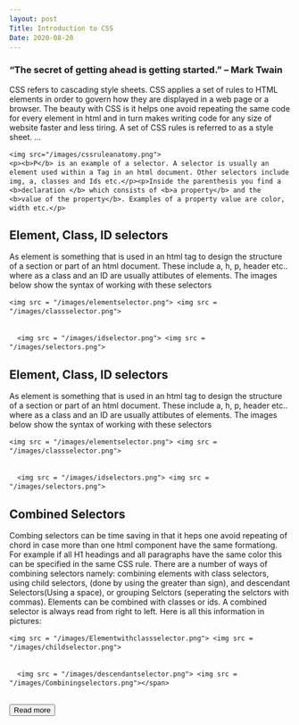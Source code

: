 ```yaml
---
layout: post 
Title: Introduction to CSS
Date: 2020-08-20
---
```

<h3>“The secret of getting ahead is getting started.” – Mark Twain</h3> 

CSS refers to cascading style sheets. CSS applies a set of rules to HTML elements in order to govern how they are displayed in a web page or a browser. The beauty with CSS is it helps one avoid repeating the same code for every element in html and in turn makes writing code for any size of website faster and less tiring. A set of CSS rules is referred to as a style sheet.
<span id="dots">...</span>
<span id="more">
  
    <img src="/images/cssruleanatomy.png">
    <p><b>P</b> is an example of a selector. A selector is usually an element used within a Tag in an html document. Other selectors include img, a, classes and Ids etc.</p><p>Inside the parenthesis you find a <b>declaration </b> which consists of <b>a property</b> and the <b>value of the property</b>. Examples of a property value are color, width etc.</p>
  
   
<h2>Element, Class, ID selectors</h2>
As element is something that is used in an html tag to design the structure of a section or part of an html document. These include a, h, p, header etc.. where as a class and an ID are usually attibutes of elements. 
The images below show the syntax of working with these selectors

  
    <img src = "/images/elementselector.png"> <img src = "/images/classselector.png">
    
     
      <img src = "/images/idselector.png"> <img src = "/images/selectors.png">
    


<h2>Element, Class, ID selectors</h2>
As element is something that is used in an html tag to design the structure of a section or part of an html document. These include a, h, p, header etc.. where as a class and an ID are usually attibutes of elements. 
The images below show the syntax of working with these selectors

  
    <img src = "/images/elementselector.png"> <img src = "/images/classselector.png">
    
     
      <img src = "/images/idselectors.png"> <img src = "/images/selectors.png">
    


<h2>Combined Selectors</h2>
Combing selectors can be time saving in that it heps one avoid repeating of chord in case more than one html component have the same formationg. For example if all H1 headings and all paragraphs have the same color this can be specified in the same CSS rule. 
There are a number of ways of combining selectors namely: combining elements with class selectors, using child selectors, (done by using the greater than sign), and descendant Selectors(Using a space), or grouping Selctors (seperating the selctors with commas). Elements can be combined with classes or ids. A combined selector is always read from right to left. 
Here is all this information in pictures:

  
    <img src = "/images/Elementwithclassselector.png"> <img src = "/images/childselector.png">
    
     
      <img src = "/images/descendantselector.png"> <img src = "/images/Combiningselectors.png"></span>
    

<br><button onclick="myFunction()" id="myBtn">Read more</button>
<script>
    function myFunction() {
  var dots = document.getElementById("dots");
  var moreText = document.getElementById("more");
  var btnText = document.getElementById("myBtn");

  if (dots.style.display === "none") {
    dots.style.display = "inline";
    btnText.innerHTML = "Read more";
    moreText.style.display = "none";

   } else {
    dots.style.display = "none";
    btnText.innerHTML = "Read less";
    moreText.style.display = "inline";
  }
}
</script>
